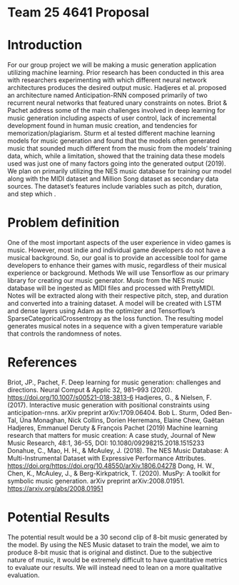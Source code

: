 # Team 25 4641 Proposal

# Introduction
For our group project we will be making a music generation application utilizing machine learning. Prior research has been conducted in this area with researchers experimenting with which different neural network architectures produces the desired output music. Hadjeres et al. proposed an architecture named Anticipation-RNN composed primarily of two recurrent neural networks that featured unary constraints on notes. Briot & Pachet address some of the main challenges involved in deep learning for music generation including aspects of user control, lack of incremental development found in human music creation, and tendencies for memorization/plagiarism. Sturm et al tested different machine learning models for music generation and found that the models often generated music that sounded much different from the music from the models’ training data, which, while a limitation, showed that the training data these models used was just one of many factors going into the generated output (2019). We plan on primarily utilizing the NES music database for training our model along with the MIDI dataset and Million Song dataset as secondary data sources. The dataset’s features include variables such as pitch, duration, and step which .

# Problem definition
One of the most important aspects of the user experience in video games is music. However, most indie and individual game developers do not have a musical background. So, our goal is to provide an accessible tool for game developers to enhance their games with music, regardless of their musical experience or background.
Methods
We will use Tensorflow as our primary library for creating our music generator. Music from the NES music database will be ingested as MIDI files and processed with PrettyMIDI. Notes will be extracted along with their respective pitch, step, and duration and converted into a training dataset. A model will be created with LSTM and dense layers using Adam as the optimizer and Tensorflow’s SparseCategoricalCrossentropy as the loss function. The resulting model generates musical notes in a sequence with a given temperature variable that controls the randomness of notes.

# References
Briot, JP., Pachet, F. Deep learning for music generation: challenges and directions. Neural Comput & Applic 32, 981–993 (2020). https://doi.org/10.1007/s00521-018-3813-6
Hadjeres, G., & Nielsen, F. (2017). Interactive music generation with positional constraints using 
anticipation-rnns. arXiv preprint arXiv:1709.06404.
Bob L. Sturm, Oded Ben-Tal, Úna Monaghan, Nick Collins, Dorien Herremans, Elaine Chew, Gaëtan Hadjeres, Emmanuel Deruty & François Pachet (2019) Machine learning research that matters for music creation: A case study, Journal of New Music Research, 48:1, 36-55, DOI: 10.1080/09298215.2018.1515233 
Donahue, C., Mao, H. H., &amp; McAuley, J. (2018). The NES Music Database: A Multi-Instrumental Dataset with Expressive Performance Attributes. https://doi.org/https://doi.org/10.48550/arXiv.1806.04278 
Dong, H. W., Chen, K., McAuley, J., & Berg-Kirkpatrick, T. (2020). MusPy: A toolkit for symbolic music 	generation. arXiv preprint arXiv:2008.01951. https://arxiv.org/abs/2008.01951
 
# Potential Results
The potential result would be a 30 second clip of 8-bit music generated by the model. By using the NES Music dataset to train the model, we aim to produce 8-bit music that is original and distinct. Due to the subjective nature of music, it would be extremely difficult to have quantitative metrics to evaluate our results. We will instead need to lean on a more qualitative evaluation.

